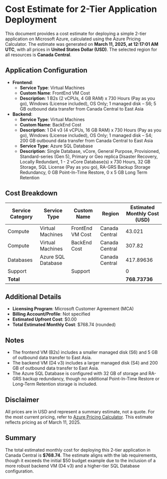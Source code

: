 # Cost Estimate for 2-Tier Application Deployment

This document provides a cost estimate for deploying a simple 2-tier application on Microsoft Azure, calculated using the Azure Pricing Calculator. The estimate was generated on **March 11, 2025, at 12:17:01 AM UTC**, with all prices in **United States Dollar (USD)**. The selected region for all resources is **Canada Central**.

## Application Configuration
- **Frontend**:
  - **Service Type**: Virtual Machines
  - **Custom Name**: FrontEnd VM Cost
  - **Description**: 1 B2s (2 vCPUs, 4 GB RAM) x 730 Hours (Pay as you go), Windows (License included), OS Only; 1 managed disk – S6; 5 GB outbound data transfer from Canada Central to East Asia
- **Backend**:
  - **Service Type**: Virtual Machines
  - **Custom Name**: BackEnd Cost
  - **Description**: 1 D4 v3 (4 vCPUs, 16 GB RAM) x 730 Hours (Pay as you go), Windows (License included), OS Only; 1 managed disk – S4; 200 GB outbound data transfer from Canada Central to East Asia
  - **Service Type**: Azure SQL Database
  - **Description**: Single Database, vCore, General Purpose, Provisioned, Standard-series (Gen 5), Primary or Geo replica Disaster Recovery, Locally Redundant, 1 - 2 vCore Database(s) x 730 Hours, 32 GB Storage, SQL License (Pay as you go), RA-GRS Backup Storage Redundancy, 0 GB Point-In-Time Restore, 0 x 5 GB Long Term Retention

## Cost Breakdown
| Service Category | Service Type          | Custom Name       | Region         | Estimated Monthly Cost (USD) |
|------------------|-----------------------|-------------------|----------------|------------------------------|
| Compute          | Virtual Machines      | FrontEnd VM Cost  | Canada Central | 43.021                       |
| Compute          | Virtual Machines      | BackEnd Cost      | Canada Central | 307.82                       |
| Databases        | Azure SQL Database    |                   | Canada Central | 417.89636                    |
| Support          |                       | Support           |                | 0                            |
| **Total**        |                       |                   |                | **768.73736**                |

## Additional Details
- **Licensing Program**: Microsoft Customer Agreement (MCA)
- **Billing Account/Profile**: Not specified
- **Estimated Upfront Cost**: $0.00
- **Total Estimated Monthly Cost**: $768.74 (rounded)

## Notes
- The frontend VM (B2s) includes a smaller managed disk (S6) and 5 GB of outbound data transfer to East Asia.
- The backend VM (D4 v3) includes a larger managed disk (S4) and 200 GB of outbound data transfer to East Asia.
- The Azure SQL Database is configured with 32 GB of storage and RA-GRS backup redundancy, though no additional Point-In-Time Restore or Long-Term Retention storage is included.

## Disclaimer
All prices are in USD and represent a summary estimate, not a quote. For the most current pricing, refer to [Azure Pricing Calculator](https://azure.microsoft.com/pricing/calculator/). This estimate reflects pricing as of March 11, 2025.

## Summary
The total estimated monthly cost for deploying this 2-tier application in Canada Central is **$768.74**. The estimate aligns with the lab requirements, though it exceeds the initial $50 budget example due to the inclusion of a more robust backend VM (D4 v3) and a higher-tier SQL Database configuration.
